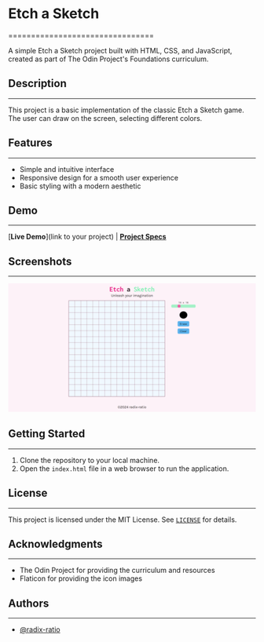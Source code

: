# Etch a Sketch
================================

A simple Etch a Sketch project built with HTML, CSS, and JavaScript, created as part of The Odin Project's Foundations curriculum.

## Description
---------------

This project is a basic implementation of the classic Etch a Sketch game. The user can draw on the screen, selecting different colors.

## Features
------------

* Simple and intuitive interface
* Responsive design for a smooth user experience
* Basic styling with a modern aesthetic

## Demo
-----

[**Live Demo**](link to your project) | [**Project Specs**](https://www.theodinproject.com/lessons/foundations-etch-a-sketch)

## Screenshots
-------------

![App Screenshot](img/app-screen.png)

## Getting Started
-------------------

1. Clone the repository to your local machine.
2. Open the `index.html` file in a web browser to run the application.

## License
---------

This project is licensed under the MIT License. See [`LICENSE`](https://choosealicense.com/licenses/mit/) for details.

## Acknowledgments
----------------

- The Odin Project for providing the curriculum and resources
- Flaticon for providing the icon images

## Authors
---------

- [@radix-ratio](https://www.github.com/radix-ratio)